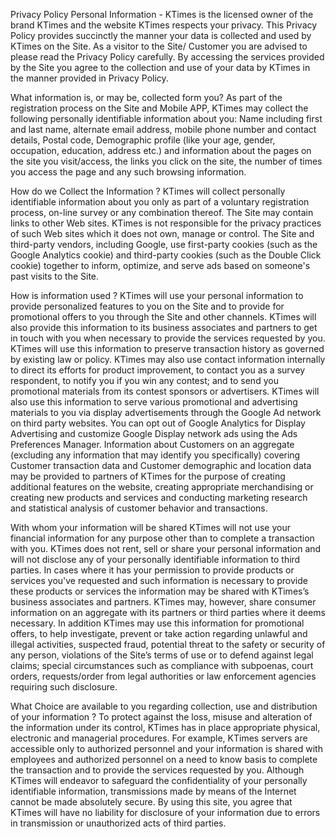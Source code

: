 Privacy Policy
Personal Information - KTimes is the licensed owner of the brand KTimes and the website KTimes respects your privacy. This Privacy Policy provides succinctly the manner your data is collected and used by KTimes on the Site. As a visitor to the Site/ Customer you are advised to please read the Privacy Policy carefully. By accessing the services provided by the Site you agree to the collection and use of your data by KTimes in the manner provided in Privacy Policy.


What information is, or may be, collected form you?
As part of the registration process on the Site and Mobile APP, KTimes may collect the following personally identifiable information about you: Name including first and last name, alternate email address, mobile phone number and contact details, Postal code, Demographic profile (like your age, gender, occupation, education, address etc.) and information about the pages on the site you visit/access, the links you click on the site, the number of times you access the page and any such browsing information.


How do we Collect the Information ?
KTimes will collect personally identifiable information about you only as part of a voluntary registration process, on-line survey or any combination thereof. The Site may contain links to other Web sites. KTimes is not responsible for the privacy practices of such Web sites which it does not own, manage or control. The Site and third-party vendors, including Google, use first-party cookies (such as the Google Analytics cookie) and third-party cookies (such as the Double Click cookie) together to inform, optimize, and serve ads based on someone's past visits to the Site.


How is information used ?
KTimes will use your personal information to provide personalized features to you on the Site and to provide for promotional offers to you through the Site and other channels. KTimes will also provide this information to its business associates and partners to get in touch with you when necessary to provide the services requested by you. KTimes will use this information to preserve transaction history as governed by existing law or policy. KTimes may also use contact information internally to direct its efforts for product improvement, to contact you as a survey respondent, to notify you if you win any contest; and to send you promotional materials from its contest sponsors or advertisers. KTimes will also use this information to serve various promotional and advertising materials to you via display advertisements through the Google Ad network on third party websites. You can opt out of Google Analytics for Display Advertising and customize Google Display network ads using the Ads Preferences Manager. Information about Customers on an aggregate (excluding any information that may identify you specifically) covering Customer transaction data and Customer demographic and location data may be provided to partners of KTimes for the purpose of creating additional features on the website, creating appropriate merchandising or creating new products and services and conducting marketing research and statistical analysis of customer behavior and transactions.

With whom your information will be shared
KTimes will not use your financial information for any purpose other than to complete a transaction with you. KTimes does not rent, sell or share your personal information and will not disclose any of your personally identifiable information to third parties. In cases where it has your permission to provide products or services you've requested and such information is necessary to provide these products or services the information may be shared with KTimes’s business associates and partners. KTimes may, however, share consumer information on an aggregate with its partners or third parties where it deems necessary. In addition KTimes may use this information for promotional offers, to help investigate, prevent or take action regarding unlawful and illegal activities, suspected fraud, potential threat to the safety or security of any person, violations of the Site’s terms of use or to defend against legal claims; special circumstances such as compliance with subpoenas, court orders, requests/order from legal authorities or law enforcement agencies requiring such disclosure.

What Choice are available to you regarding collection, use and distribution of your information ?
To protect against the loss, misuse and alteration of the information under its control, KTimes has in place appropriate physical, electronic and managerial procedures. For example, KTimes servers are accessible only to authorized personnel and your information is shared with employees and authorized personnel on a need to know basis to complete the transaction and to provide the services requested by you. Although KTimes will endeavor to safeguard the confidentiality of your personally identifiable information, transmissions made by means of the Internet cannot be made absolutely secure. By using this site, you agree that KTimes will have no liability for disclosure of your information due to errors in transmission or unauthorized acts of third parties.
